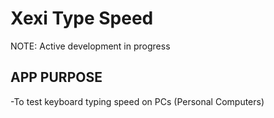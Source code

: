 # Xexi Type Speed

NOTE:
Active development in progress

## APP PURPOSE
-To test keyboard typing speed on PCs (Personal Computers)

# 
